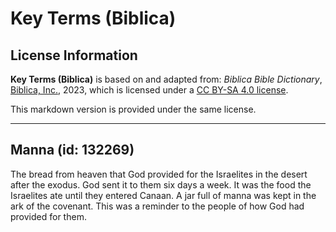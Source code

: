 # Key Terms (Biblica)

## License Information

**Key Terms (Biblica)** is based on and adapted from: _Biblica Bible Dictionary_, [Biblica, Inc.](https://www.biblica.com/), 2023, which is licensed under a [CC BY-SA 4.0 license](https://creativecommons.org/licenses/by-sa/4.0/legalcode.en).

This markdown version is provided under the same license.



--------------------------------

## Manna (id: 132269)

The bread from heaven that God provided for the Israelites in the desert after the exodus. God sent it to them six days a week. It was the food the Israelites ate until they entered Canaan. A jar full of manna was kept in the ark of the covenant. This was a reminder to the people of how God had provided for them.


